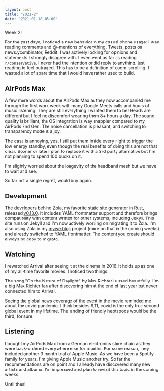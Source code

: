 ```yaml
---
layout: post
title: "2021-2"
date: "2021-01-18 05:00"
---
```


Week 2!

For the past days, I noticed a new behavior in my casual phone usage: I was reading comments and @-mentions of everything. Tweets, posts on news.ycombinator, Reddit. I was actively looking for opinions and statements I strongly disagree with. I even went as far as reading `r/conservative`. I never had the intention or did reply to anything, just reading to feel outraged. This has to be a definition of doom-scrolling. I wasted a lot of spare time that I would have rather used to build.

## AirPods Max
A few more words about the AirPods Max as they now accompanied me through the first work week with many Google Meets calls and hours of music listening: They are still everything I wanted them to be! Heads are different but I feel no discomfort wearing them 8+ hours a day. The sound quality is brilliant, the OS integration is way snappier compared to my AirPods 2nd Gen. The noise cancellation is pleasant, and switching to transparency mode is a joy.

The case is annoying, yes. I still put them inside every night to trigger the low energy standby, even though the real benefits of doing this are not that clear. Sooner or later I plan to replace it with a 3rd party alternative but I'm not planning to spend 100 bucks on it.

I'm slightly worried about the longevity of the headband mesh but we have to wait and see.

So far not a single regret, would buy again.

## Development
The developers behind [Zola](https://www.getzola.org), my favorite static site generator in Rust, released [v0.13.0](https://github.com/getzola/zola/releases/tag/v0.13.0). It includes YAML frontmatter support and therefore brings compatibility with content written for other systems, including Jekyll. This site runs on Jekyll and I'm now actively working on migrating it to Zola.
I'm also using Zola in my [mywe.blog](https://github.com/mywe-blog) project (more on that in the coming weeks) and already switched to YAML frontmatter. The content you create should always be easy to migrate.

## Watching
I rewatched Arrival after seeing it at the cinema in 2016. It holds up as one of my all-time favorite movies. I noticed two things:

The song "On the Nature of Daylight" by Max Richter is used beautifully. I'm a big Max Richter fan after discovering him at the end of last year but never connected him to Arrival.

Seeing the global news coverage of the event in the movie reminded me about the covid pandemic. I think besides 9/11, covid is the only true second global event in my lifetime. The landing of friendly heptapods would be the third, for sure.

## Listening
I bought my AirPods Max from a German electronics store chain as they were back-ordered everywhere else for months. For some reason, they included another 3 month trial of Apple Music. As we have been a Spotify family for years, I'm giving Apple Music another try. 
So far the recommendations are on point and I already have discovered many new artists and albums. I'm impressed and plan to revisit this topic in the coming weeks.

Until then!